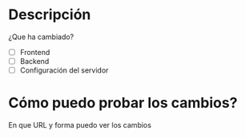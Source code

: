 # Descripción
¿Que ha cambiado?

- [ ] Frontend
- [ ] Backend
- [ ] Configuración del servidor

# Cómo puedo probar los cambios?
En que URL y forma puedo ver los cambios
